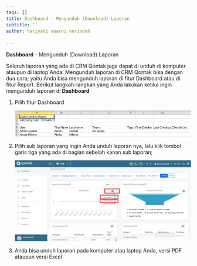 ```yaml
---
tags: []
title: Dashboard - Mengunduh (Download) Laporan
subtitle: ''
author: hariyati suarni nurindah

---
```

**Dashboard** - Mengunduh (Download) Laporan

Seluruh laporan yang ada di CRM Qontak juga dapat di unduh di komputer ataupun di laptop Anda. Mengunduh laporan di CRM Qontak bisa dengan dua cara; yaitu Anda bisa mengunduh laporan di fitur Dashboard atau di fitur Report. Berikut langkah-langkah yang Anda lakukan ketika ingin mengunduh laporan di **Dashboard**

1. Pilih fitur Dashboard

   ![](/uploads/1-1.jpg)
2. Pilih sub laporan yang ingin Anda unduh laporan nya, lalu klik tombol garis tiga yang ada di bagian sebelah kanan sub laporan;

   ![](/uploads/2.jpg)
3. Anda bisa unduh laporan pada komputer atau laptop Anda, versi PDF ataupun versi Excel
